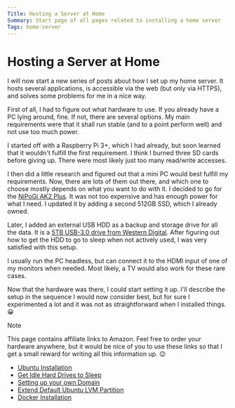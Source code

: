 ```yaml
---
Title: Hosting a Server at Home
Summary: Start page of all pages related to installing a home server
Tags: home-server
---
```


# Hosting a Server at Home

I will now start a new series of posts about how I set up my home server. It hosts several applications, is accessible via the web (but only via HTTPS), and solves some problems for me in a nice way.

First of all, I had to figure out what hardware to use. If you already have a PC lying around, fine. If not, there are several options. My main requirements were that it shall run stable (and to a
point perform well) and not use too much power.

I started off with a Raspberry Pi 3+, which I had already, but soon learned that it wouldn't fulfill the first requirement. I think I burned three SD cards before giving up. There were most likely
just too many read/write accesses.

I then did a little research and figured out that a mini PC would best fulfill my requirements. Now, there are lots of them out there, and which one to choose mostly depends on what you want to do with
it. I decided to go for the [NiPoGi AK2 Plus](https://amzn.to/3Wm7Gkb). It was not too expensive and has enough power for what I need. I updated it by adding a second 512GB SSD, which I already owned.

Later, I added an external USB HDD as a backup and storage drive for all the data. It is a [5TB USB-3.0 drive from Western Digital](https://amzn.to/4aFJeyc). After figuring out how to get the HDD to go to sleep when not actively
used, I was very satisfied with this setup.

I usually run the PC headless, but can connect it to the HDMI input of one of my monitors when needed. Most likely, a TV would also work for these rare cases.

Now that the hardware was there, I could start setting it up. I'll describe the setup in the sequence I would now consider best, but for sure I experimented a lot and it was not as straightforward when
I installed things. 😀

> [!NOTE]
> This page contains affiliate links to Amazon. Feel free to order your hardware anywhere, but it would be nice of you to use these links so that I get a small reward for writing all this information up. 😉

* [Ubuntu Installation](/Hosting%20a%20Server%20at%20Home/Ubuntu%20Installation/)
* [Get Idle Hard Drives to Sleep](/Hosting%20a%20Server%20at%20Home/Get%20Idle%20Hard%20Drives%20to%20Sleep/)
* [Setting up your own Domain](/Hosting%20a%20Server%20at%20Home/Setting%20up%20your%20own%20Domain/)
* [Extend Default Ubuntu LVM Partition](/Hosting%20a%20Server%20at%20Home/Extend%20Default%20Ubuntu%20LVM%20Partition/)
* [Docker Installation](docker)
